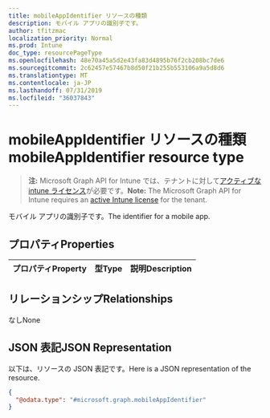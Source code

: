 ```yaml
---
title: mobileAppIdentifier リソースの種類
description: モバイル アプリの識別子です。
author: tfitzmac
localization_priority: Normal
ms.prod: Intune
doc_type: resourcePageType
ms.openlocfilehash: 48e70a45a5d2e43fa83d4895b76f2cb208bc7de6
ms.sourcegitcommit: 2c62457e57467b8d50f21b255b553106a9a5d8d6
ms.translationtype: MT
ms.contentlocale: ja-JP
ms.lasthandoff: 07/31/2019
ms.locfileid: "36037843"
---
```

# <a name="mobileappidentifier-resource-type"></a><span data-ttu-id="e8dd0-103">mobileAppIdentifier リソースの種類</span><span class="sxs-lookup"><span data-stu-id="e8dd0-103">mobileAppIdentifier resource type</span></span>

> <span data-ttu-id="e8dd0-104">**注:** Microsoft Graph API for Intune では、テナントに対して[アクティブな intune ライセンス](https://go.microsoft.com/fwlink/?linkid=839381)が必要です。</span><span class="sxs-lookup"><span data-stu-id="e8dd0-104">**Note:** The Microsoft Graph API for Intune requires an [active Intune license](https://go.microsoft.com/fwlink/?linkid=839381) for the tenant.</span></span>

<span data-ttu-id="e8dd0-105">モバイル アプリの識別子です。</span><span class="sxs-lookup"><span data-stu-id="e8dd0-105">The identifier for a mobile app.</span></span>

## <a name="properties"></a><span data-ttu-id="e8dd0-106">プロパティ</span><span class="sxs-lookup"><span data-stu-id="e8dd0-106">Properties</span></span>
|<span data-ttu-id="e8dd0-107">プロパティ</span><span class="sxs-lookup"><span data-stu-id="e8dd0-107">Property</span></span>|<span data-ttu-id="e8dd0-108">型</span><span class="sxs-lookup"><span data-stu-id="e8dd0-108">Type</span></span>|<span data-ttu-id="e8dd0-109">説明</span><span class="sxs-lookup"><span data-stu-id="e8dd0-109">Description</span></span>|
|:---|:---|:---|

## <a name="relationships"></a><span data-ttu-id="e8dd0-110">リレーションシップ</span><span class="sxs-lookup"><span data-stu-id="e8dd0-110">Relationships</span></span>
<span data-ttu-id="e8dd0-111">なし</span><span class="sxs-lookup"><span data-stu-id="e8dd0-111">None</span></span>

## <a name="json-representation"></a><span data-ttu-id="e8dd0-112">JSON 表記</span><span class="sxs-lookup"><span data-stu-id="e8dd0-112">JSON Representation</span></span>
<span data-ttu-id="e8dd0-113">以下は、リソースの JSON 表記です。</span><span class="sxs-lookup"><span data-stu-id="e8dd0-113">Here is a JSON representation of the resource.</span></span>
<!-- {
  "blockType": "resource",
  "@odata.type": "microsoft.graph.mobileAppIdentifier"
}
-->
``` json
{
  "@odata.type": "#microsoft.graph.mobileAppIdentifier"
}
```



